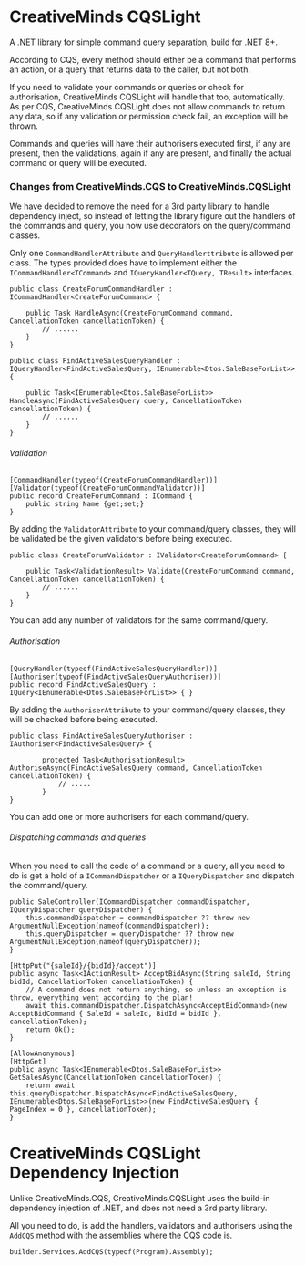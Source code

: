 # CreativeMinds CQSLight

A .NET library for simple command query separation, build for .NET 8+.

According to CQS, every method should either be a command that performs an action, or a query that returns data to the caller, but not both.

If you need to validate your commands or queries or check for authorisation, CreativeMinds CQSLight will handle that too, automatically. As per CQS, CreativeMinds CQSLight does not allow commands to return any data, so if any validation or permission check fail, an exception will be thrown.

Commands and queries will have their authorisers executed first, if any are present, then the validations, again if any are present, and finally the actual command or query will be executed.

### Changes from CreativeMinds.CQS to CreativeMinds.CQSLight

We have decided to remove the need for a 3rd party library to handle dependency inject, so instead of letting the library figure out the handlers of the commands and query, you now use decorators on the query/command classes.

Only one ```CommandHandlerAttribute``` and ```QueryHandlerttribute``` is allowed per class. The types provided does have to implement either the ```ICommandHandler<TCommand>``` and ```IQueryHandler<TQuery, TResult>``` interfaces.

```
public class CreateForumCommandHandler : ICommandHandler<CreateForumCommand> {

	public Task HandleAsync(CreateForumCommand command, CancellationToken cancellationToken) {
		// ......
	}
}
```

```
public class FindActiveSalesQueryHandler : IQueryHandler<FindActiveSalesQuery, IEnumerable<Dtos.SaleBaseForList>> {

	public Task<IEnumerable<Dtos.SaleBaseForList>> HandleAsync(FindActiveSalesQuery query, CancellationToken cancellationToken) {
		// ......
	}
}
```

###### Validation

```
[CommandHandler(typeof(CreateForumCommandHandler))]
[Validator(typeof(CreateForumCommandValidator))]
public record CreateForumCommand : ICommand {
	public string Name {get;set;}
}
```

By adding the ```ValidatorAttribute``` to your command/query classes, they will be validated be the given validators before being executed.

```
public class CreateForumValidator : IValidator<CreateForumCommand> {

	public Task<ValidationResult> Validate(CreateForumCommand command, CancellationToken cancellationToken) {
		// ......
	}
}
```

You can add any number of validators for the same command/query.

###### Authorisation
```
[QueryHandler(typeof(FindActiveSalesQueryHandler))]
[Authoriser(typeof(FindActiveSalesQueryAuthoriser))]
public record FindActiveSalesQuery : IQuery<IEnumerable<Dtos.SaleBaseForList>> { }
```

By adding the ```AuthoriserAttribute``` to your command/query classes, they will be checked before being executed.

```
public class FindActiveSalesQueryAuthoriser : IAuthoriser<FindActiveSalesQuery> {

		protected Task<AuthorisationResult> AuthoriseAsync(FindActiveSalesQuery command, CancellationToken cancellationToken) {
			// .....
		}
}
```
You can add one or more authorisers for each command/query.

###### Dispatching commands and queries

When you need to call the code of a command or a query, all you need to do is get a hold of a ```ICommandDispatcher``` or a ```IQueryDispatcher``` and dispatch the command/query.

```
public SaleController(ICommandDispatcher commandDispatcher, IQueryDispatcher queryDispatcher) {
	this.commandDispatcher = commandDispatcher ?? throw new ArgumentNullException(nameof(commandDispatcher));
	this.queryDispatcher = queryDispatcher ?? throw new ArgumentNullException(nameof(queryDispatcher));
}
```

```
[HttpPut("{saleId}/{bidId}/accept")]
public async Task<IActionResult> AcceptBidAsync(String saleId, String bidId, CancellationToken cancellationToken) {
	// A command does not return anything, so unless an exception is throw, everything went according to the plan!
	await this.commandDispatcher.DispatchAsync<AcceptBidCommand>(new AcceptBidCommand { SaleId = saleId, BidId = bidId }, cancellationToken);
	return Ok();
}
```

```
[AllowAnonymous]
[HttpGet]
public async Task<IEnumerable<Dtos.SaleBaseForList>> GetSalesAsync(CancellationToken cancellationToken) {
	return await this.queryDispatcher.DispatchAsync<FindActiveSalesQuery, IEnumerable<Dtos.SaleBaseForList>>(new FindActiveSalesQuery { PageIndex = 0 }, cancellationToken);
}
```

# CreativeMinds CQSLight Dependency Injection

Unlike CreativeMinds.CQS, CreativeMinds.CQSLight uses the build-in dependency injection of .NET, and does not need a 3rd party library.

All you need to do, is add the handlers, validators and authorisers using the ```AddCQS``` method with the assemblies where the CQS code is.

```
builder.Services.AddCQS(typeof(Program).Assembly);
```

